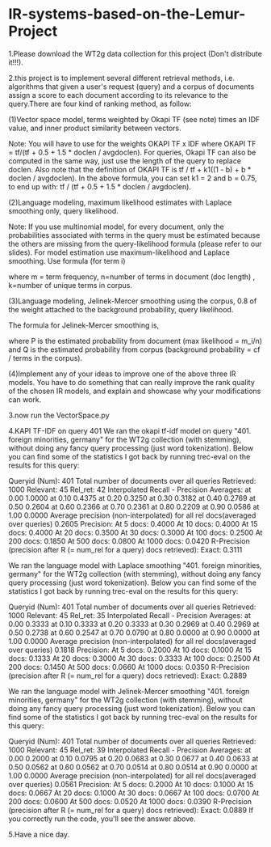 # IR-systems-based-on-the-Lemur-Project

1.Please download the WT2g data collection for this project (Don't distribute it!!!).

2.this project is to implement several different retrieval methods, i.e. algorithms that given a user's request (query) and a corpus of documents assign a score to each document according to its relevance to the query.There are four kind of ranking method, as follow:

(1)Vector space model, terms weighted by Okapi TF (see note) times an IDF value, and inner product similarity between vectors.

Note: You will have to use for the weights OKAPI TF x IDF where OKAPI TF = tf/(tf + 0.5 + 1.5 * doclen / avgdoclen). For queries, Okapi TF can also be computed in the same way, just use the length of the query to replace doclen.
Also note that the definition of OKAPI TF is tf / tf + k1((1 - b) + b * doclen / avgdoclen). In the above formula, you can set k1 = 2 and b = 0.75, to end up with: tf / (tf + 0.5 + 1.5 * doclen / avgdoclen).

(2)Language modeling, maximum likelihood estimates with Laplace smoothing only, query likelihood.

Note: If you use multinomial model, for every document, only the probabilities associated with terms in the query must be estimated because the others are missing from the query-likelihood formula (please refer to our slides).
For model estimation use maximum-likelihood and Laplace smoothing. Use formula (for term i)

where m = term frequency, n=number of terms in document (doc length) , k=number of unique terms in corpus.

(3)Language modeling, Jelinek-Mercer smoothing using the corpus, 0.8 of the weight attached to the background probability, query likelihood.

The formula for Jelinek-Mercer smoothing is,


where P is the estimated probability from document (max likelihood = m_i/n) and Q is the estimated probability from corpus (background probability = cf / terms in the corpus).

(4)Implement any of your ideas to improve one of the above three IR models.
You have to do something that can really improve the rank quality of the chosen IR models, and explain and showcase why your modifications can work.


3.now run the VectorSpace.py 

4.KAPI TF-IDF on query 401
We ran the okapi tf-idf model on query "401. foreign minorities, germany" for the WT2g collection (with stemming), without doing any fancy query processing (just word tokenization). Below you can find some of the statistics I got back by running trec-eval on the results for this query:

Queryid (Num):      401
Total number of documents over all queries
    Retrieved:     1000
    Relevant:        45
    Rel_ret:         42
Interpolated Recall - Precision Averages:
    at 0.00       1.0000
    at 0.10       0.4375
    at 0.20       0.3250
    at 0.30       0.3182
    at 0.40       0.2769
    at 0.50       0.2604
    at 0.60       0.2366
    at 0.70       0.2361
    at 0.80       0.2209
    at 0.90       0.0586
    at 1.00       0.0000
Average precision (non-interpolated) for all rel docs(averaged over queries)
                  0.2605
Precision:
  At    5 docs:   0.4000
  At   10 docs:   0.4000
  At   15 docs:   0.4000
  At   20 docs:   0.3500
  At   30 docs:   0.3000
  At  100 docs:   0.2500
  At  200 docs:   0.1850
  At  500 docs:   0.0800
  At 1000 docs:   0.0420
R-Precision (precision after R (= num_rel for a query) docs retrieved):
    Exact:        0.3111

We ran the language model with Laplace smoothing "401. foreign minorities, germany" for the WT2g collection (with stemming), without doing any fancy query processing (just word tokenization). Below you can find some of the statistics I got back by running trec-eval on the results for this query:

Queryid (Num):      401
Total number of documents over all queries
    Retrieved:     1000
    Relevant:        45
    Rel_ret:         35
Interpolated Recall - Precision Averages:
    at 0.00       0.3333
    at 0.10       0.3333
    at 0.20       0.3333
    at 0.30       0.2969
    at 0.40       0.2969
    at 0.50       0.2738
    at 0.60       0.2547
    at 0.70       0.0790
    at 0.80       0.0000
    at 0.90       0.0000
    at 1.00       0.0000
Average precision (non-interpolated) for all rel docs(averaged over queries)
                  0.1818
Precision:
  At    5 docs:   0.2000
  At   10 docs:   0.1000
  At   15 docs:   0.1333
  At   20 docs:   0.3000
  At   30 docs:   0.3333
  At  100 docs:   0.2500
  At  200 docs:   0.1450
  At  500 docs:   0.0660
  At 1000 docs:   0.0350
R-Precision (precision after R (= num_rel for a query) docs retrieved):
    Exact:        0.2889
    
We ran the language model with Jelinek-Mercer smoothing "401. foreign minorities, germany" for the WT2g collection (with stemming), without doing any fancy query processing (just word tokenization). Below you can find some of the statistics I got back by running trec-eval on the results for this query:

Queryid (Num):      401
Total number of documents over all queries
    Retrieved:     1000
    Relevant:        45
    Rel_ret:         39
Interpolated Recall - Precision Averages:
    at 0.00       0.2000
    at 0.10       0.0795
    at 0.20       0.0683
    at 0.30       0.0677
    at 0.40       0.0633
    at 0.50       0.0562
    at 0.60       0.0562
    at 0.70       0.0514
    at 0.80       0.0514
    at 0.90       0.0000
    at 1.00       0.0000
Average precision (non-interpolated) for all rel docs(averaged over queries)
                  0.0561
Precision:
  At    5 docs:   0.2000
  At   10 docs:   0.1000
  At   15 docs:   0.0667
  At   20 docs:   0.1000
  At   30 docs:   0.0667
  At  100 docs:   0.0700
  At  200 docs:   0.0600
  At  500 docs:   0.0520
  At 1000 docs:   0.0390
R-Precision (precision after R (= num_rel for a query) docs retrieved):
    Exact:        0.0889
If you correctly run the code, you'll see the answer above.

5.Have a nice day.
